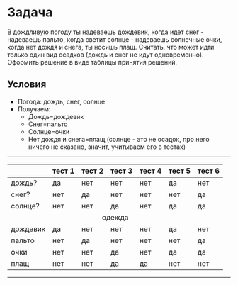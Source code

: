 # Задача

В дождливую погоду ты надеваешь дождевик, когда идет снег - надеваешь пальто, когда светит солнце - надеваешь солнечные очки, когда нет дождя и снега, ты носишь плащ. Считать, что может идти только один вид осадков (дождь и снег не идут одновременно). Оформить решение в виде таблицы принятия решений.

## Условия

- Погода: дождь, снег, солнце
- Получаем:
  - Дождь=дождевик
  - Снег=пальто
  - Солнце=очки
  - Нет дождя и снега=плащ (солнце - это не осадок, про него ничего не сказано, значит, учитываем его в тестах)

---
<table  cellspacing="0" cellpadding="5">
  <thead>
    <tr>
      <th></th>
      <th>тест 1</th>
      <th>тест 2</th>
      <th>тест 3</th>
      <th>тест 4</th>
      <th>тест 5</th>
      <th>тест 6</th>
    </tr>
  </thead>
  <tbody>
    <tr>
      <td>дождь?</td>
      <td>да</td>
      <td>нет</td>
      <td>нет</td>
      <td>нет</td>
      <td>да</td>
      <td>нет</td>
    </tr>
    <tr>
      <td>снег?</td>
      <td>нет</td>
      <td>да</td>
      <td>нет</td>
      <td>нет</td>
      <td>нет</td>
      <td>да</td>
    </tr>
    <tr>
      <td>солнце?</td>
      <td>нет</td>
      <td>нет</td>
      <td>да</td>
      <td>нет</td>
      <td>да</td>
      <td>да</td>
    </tr>
    <tr>
      <td colspan="7" align="center">одежда</td>
    </tr>
    <tr>
      <td>дождевик</td>
      <td>да</td>
      <td>нет</td>
      <td>нет</td>
      <td>нет</td>
      <td>да</td>
      <td>нет</td>
    </tr>
    <tr>
      <td>пальто</td>
      <td>нет</td>
      <td>да</td>
      <td>нет</td>
      <td>нет</td>
      <td>нет</td>
      <td>да</td>
    </tr>
    <tr>
      <td>очки</td>
      <td>нет</td>
      <td>нет</td>
      <td>да</td>
      <td>нет</td>
      <td>да</td>
      <td>да</td>
    </tr>
    <tr>
      <td>плащ</td>
      <td>нет</td>
      <td>нет</td>
      <td>да</td>
      <td>да</td>
      <td>нет</td>
      <td>нет</td>
    </tr>
  </tbody>
</table>



---
